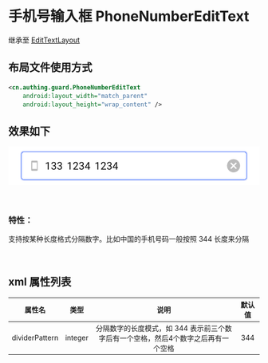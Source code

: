 # 手机号输入框 PhoneNumberEditText

继承至 [EditTextLayout](./hc_edit_text_layout.md)

## 布局文件使用方式

```xml
<cn.authing.guard.PhoneNumberEditText
    android:layout_width="match_parent"
    android:layout_height="wrap_content" />
```

## 效果如下

![](./images/pnet_normal.png)

<br>

### 特性：
支持按某种长度格式分隔数字。比如中国的手机号码一般按照 344 长度来分隔

<br>

## xml 属性列表

| 属性名                     | 类型 | 说明 | 默认值 |
| ----------------------- |:--------:| :------:| :-----: |
|  dividerPattern     |    integer    |   分隔数字的长度模式，如 344 表示前三个数字后有一个空格，然后4个数字之后再有一个空格   |    344   |
